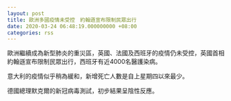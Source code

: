 ```yaml
---
layout: post
title: 歐洲多國疫情未受控　約翰遜宣布限制民眾出行
date: 2020-03-24 06:48:19.000000000 +08:00
categories: rss
---
```


歐洲繼續成為新型肺炎的重災區，英國、法國及西班牙的疫情仍未受控，英國首相約翰遜宣布限制民眾出行，西班牙有近4000名醫護染病。

意大利的疫情似乎稍為緩和，新增死亡人數是自上星期四以來最少。

德國總理默克爾的新冠病毒測試，初步結果呈陰性反應。
